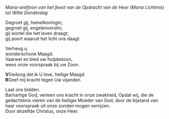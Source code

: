 *Maria-antifoon van het feest van de Opdracht van de Heer (Maria
Lichtmis) tot Witte Donderdag*

Gegroet gij, hemelkoningin;  
gegroet gij, engelenvorstin;  
gij wortel die het leven draagt;  
gij poort waaruit het licht ons daagt.

Verheug u,  
wonderschone Maagd.  
Vaarwel en bied uw hulpbetoon,  
wees onze voorspraak bij uw Zoon.

**V**Gedoog dat ik U love, heilige Maagd.  
**R**Geef mij kracht tegen Uw vijanden.

Laat ons bidden.  
Barhartige God, verleen ons kracht in onze zwakheid, Opdat wij, die de
gedachtenis vieren van de heiligie Moeder van God, door de bijstand van
haar voorspraak uit onze zonden mogen verrijzen.  
Door dezelfde Christus, onze Heer.
